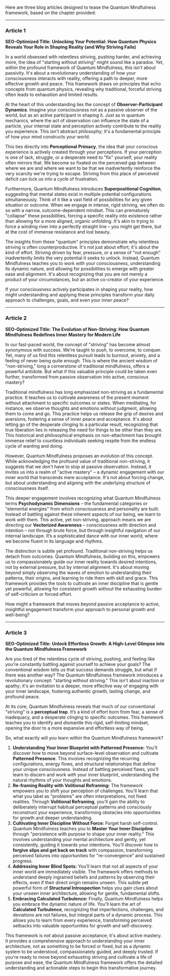 Here are three blog articles designed to tease the Quantum Mindfulness framework, based on the chapter provided:

---

### Article 1

**SEO-Optimized Title:** **Unlocking Your Potential: How Quantum Physics Reveals Your Role in Shaping Reality (and Why Striving Fails)**

In a world obsessed with relentless striving, pushing harder, and achieving more, the idea of "starting without striving" might sound like a paradox. Yet, within the profound framework of Quantum Mindfulness, this isn't about passivity. It's about a revolutionary understanding of how your consciousness interacts with reality, offering a path to deeper, more effective growth and peace. This framework draws on principles that echo concepts from quantum physics, revealing why traditional, forceful striving often leads to exhaustion and limited results.

At the heart of this understanding lies the concept of **Observer-Participant Dynamics**. Imagine your consciousness not as a passive observer of the world, but as an active participant in shaping it. Just as in quantum mechanics, where the act of observation can influence the state of a particle, your internal state and perception actively contribute to the reality you experience. This isn't abstract philosophy; it's a fundamental principle of how your mind constructs your world.

This ties directly into **Perceptional Primacy**, the idea that your conscious experience is actively created through your perceptions. If your perception is one of lack, struggle, or a desperate need to "fix" yourself, your reality often mirrors that. We become so fixated on the perceived gap between where we are and where we want to be that we inadvertently reinforce the very scarcity we're trying to escape. Striving from this place of perceived deficit can lock us into a cycle of frustration.

Furthermore, Quantum Mindfulness introduces **Superpositional Cognition**, suggesting that mental states exist in multiple potential configurations simultaneously. Think of it like a vast field of possibilities for any given situation or outcome. When we engage in intense, rigid striving, we often do so with a narrow, outcome-dependent mindset. This can prematurely "collapse" these possibilities, forcing a specific reality into existence rather than allowing for a more aligned, organic unfolding. It's akin to trying to force a winding river into a perfectly straight line – you might get there, but at the cost of immense resistance and lost beauty.

The insights from these "quantum" principles demonstrate why relentless striving is often counterproductive. It's not just about effort; it's about the *kind* of effort. Striving driven by fear, pressure, or a sense of "not enough" inadvertently limits the very potential it seeks to unlock. Instead, Quantum Mindfulness teaches you to work *with* your consciousness, understanding its dynamic nature, and allowing for possibilities to emerge with greater ease and alignment. It's about recognizing that you are not merely a product of your circumstances, but an active co-creator of your experience.

If your consciousness actively participates in shaping your reality, how might understanding and applying these principles transform your daily approach to challenges, goals, and even your inner peace?

---

### Article 2

**SEO-Optimized Title:** **The Evolution of Non-Striving: How Quantum Mindfulness Redefines Inner Mastery for Modern Life**

In our fast-paced world, the concept of "striving" has become almost synonymous with success. We're taught to push, to overcome, to conquer. Yet, many of us find this relentless pursuit leads to burnout, anxiety, and a feeling of never being quite enough. This is where the ancient wisdom of "non-striving," long a cornerstone of traditional mindfulness, offers a powerful antidote. But what if this valuable principle could be taken even further, transformed from passive observation into active, conscious mastery?

Traditional mindfulness has long emphasized non-striving as a fundamental practice. It teaches us to cultivate awareness of the present moment without attachment to specific outcomes or states. When meditating, for instance, we observe thoughts and emotions without judgment, allowing them to come and go. This practice helps us release the grip of desires and aversions, fostering a sense of inner peace and acceptance. It's about letting go of the desperate clinging to a particular result, recognizing that true liberation lies in releasing the need for things to be other than they are. This historical and philosophical emphasis on non-attachment has brought immense relief to countless individuals seeking respite from the endless cycle of wanting and doing.

However, Quantum Mindfulness proposes an evolution of this concept. While acknowledging the profound value of traditional non-striving, it suggests that we don't have to stop at passive observation. Instead, it invites us into a realm of "active mastery" – a dynamic engagement with our inner world that transcends mere acceptance. It's not about forcing change, but about understanding and aligning with the underlying structure of consciousness itself.

This deeper engagement involves recognizing what Quantum Mindfulness terms **Psychodynamic Dimensions** – the fundamental categories or "elemental energies" from which consciousness and personality are built. Instead of battling against these inherent aspects of our being, we learn to work *with* them. This active, yet non-striving, approach means we are directing our **Vectorized Awareness** – consciousness with direction and intention – not through brute force, but through insightful navigation of our internal landscape. It’s a sophisticated dance with our inner world, where we become fluent in its language and rhythms.

The distinction is subtle yet profound. Traditional non-striving helps us detach from outcomes. Quantum Mindfulness, building on this, empowers us to compassionately guide our inner reality towards desired intentions, not by external pressure, but by internal alignment. It's about moving beyond simply observing the waves of emotion to understanding their patterns, their origins, and learning to ride them with skill and grace. This framework provides the tools to cultivate an inner discipline that is gentle yet powerful, allowing for consistent growth without the exhausting burden of self-criticism or forced effort.

How might a framework that moves beyond passive acceptance to active, insightful engagement transform your approach to personal growth and well-being?

---

### Article 3

**SEO-Optimized Title:** **Unlock Effortless Growth: A High-Level Glimpse into the Quantum Mindfulness Framework**

Are you tired of the relentless cycle of striving, pushing, and feeling like you're constantly battling against yourself to achieve your goals? The conventional wisdom tells us that success demands struggle, but what if there was another way? The Quantum Mindfulness framework introduces a revolutionary concept: "starting without striving." This isn't about inaction or apathy; it's an invitation to a deeper, more effective way of engaging with your inner landscape, fostering authentic growth, lasting change, and profound peace.

At its core, Quantum Mindfulness reveals that much of our conventional "striving" is a **perceptual trap**. It’s a kind of effort born from fear, a sense of inadequacy, and a desperate clinging to specific outcomes. This framework teaches you to identify and dismantle this rigid, self-limiting mindset, opening the door to a more expansive and effortless way of being.

So, what exactly will you learn within the Quantum Mindfulness framework?

1.  **Understanding Your Inner Blueprint with Patterned Presence:** You'll discover how to move beyond surface-level observation and cultivate **Patterned Presence**. This involves recognizing the recurring configurations, energy flows, and structural relationships that define your unique consciousness. Instead of battling perceived flaws, you’ll learn to discern and work *with* your inner blueprint, understanding the natural rhythms of your thoughts and emotions.
2.  **Re-framing Reality with Volitional Reframing:** The framework empowers you to shift your perception of challenges. You'll learn that what you label as "problems" are often interpretations, not fixed realities. Through **Volitional Reframing**, you’ll gain the ability to deliberately interrupt habitual perceptual patterns and consciously reconstruct your experience, transforming obstacles into opportunities for growth and deeper understanding.
3.  **Cultivating Inner Discipline Without Force:** Forget harsh self-control. Quantum Mindfulness teaches you to **Master Your Inner Discipline** through "persistence with purpose to shape your inner reality." This involves understanding your mental architecture and gently, yet consistently, guiding it towards your intentions. You’ll discover how to **forgive slips and get back on track** with compassion, transforming perceived failures into opportunities for "re-convergence" and sustained progress.
4.  **Addressing Inner Blind Spots:** You’ll learn that not all aspects of your inner world are immediately visible. The framework offers methods to understand deeply ingrained beliefs and patterns by observing their effects, even if their direct origin remains unseen. This subtle yet powerful form of **Structural Introspection** helps you gain clues about your unseen inner architecture, allowing for gentle, fundamental shifts.
5.  **Embracing Calculated Turbulence:** Finally, Quantum Mindfulness helps you embrace the dynamic nature of life. You'll learn the art of **Calculated Turbulence**, recognizing that imperfections, challenges, and deviations are not failures, but integral parts of a dynamic process. This allows you to learn from every experience, transforming perceived setbacks into valuable opportunities for growth and self-discovery.

This framework is not about passive acceptance; it's about active mastery. It provides a comprehensive approach to understanding your inner architecture, not as something to be forced or fixed, but as a dynamic system to be understood, compassionately guided, and deeply trusted. If you're ready to move beyond exhausting striving and cultivate a life of purpose and ease, the Quantum Mindfulness framework offers the detailed understanding and actionable steps to begin this transformative journey.